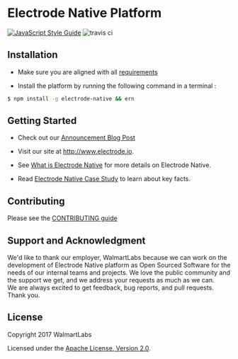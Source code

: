 # Electrode Native Platform

[![JavaScript Style Guide](https://img.shields.io/badge/code_style-standard-brightgreen.svg)](https://standardjs.com)
![travis ci](https://travis-ci.org/electrode-io/electrode-native.svg?branch=master)

## Installation

- Make sure you are aligned with all [requirements]

- Install the platform by running the following command in a terminal :

```bash
$ npm install -g electrode-native && ern
```

## Getting Started

- Check out our [Announcement Blog Post]

- Visit our site at <http://www.electrode.io>.

- See [What is Electrode Native] for more details on Electrode Native.

- Read [Electrode Native Case Study] to learn about key facts.

## Contributing

Please see the [CONTRIBUTING guide]

## Support and Acknowledgment

We'd like to thank our employer, WalmartLabs because we can work on the development of Electrode Native platform as Open Sourced Software for the needs of our internal teams and projects. 
We love the public community and the support we get, and we address your requests as much as we can.  
We are always excited to get feedback, bug reports, and pull requests.  
Thank you.

## License

Copyright 2017 WalmartLabs

Licensed under the [Apache License, Version 2.0].

[Announcement Blog Post]: https://medium.com/walmartlabs/electrode-native-the-platform-for-integrating-react-native-into-your-apps-129cbabda7b8

[CONTRIBUTING guide]: ./overview/contributing.md

[requirements]: ./overview/requirements.md

[apache license, version 2.0]: https://www.apache.org/licenses/LICENSE-2.0

[gitbook]: https://www.gitbook.com/

[What is Electrode Native]: ./overview/what-is-ern.md

[Electrode Native Case Study]: https://www.walmartlabs.com/case-studies/electrode-native
